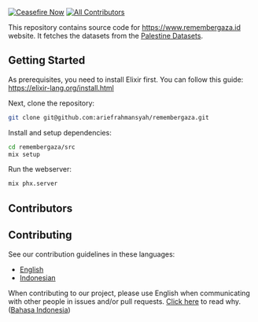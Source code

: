 [![Ceasefire Now](https://badge.techforpalestine.org/default)](https://techforpalestine.org/learn-more)
[![All Contributors](https://img.shields.io/github/all-contributors/ariefrahmansyah/remembergaza?color=ee8449&style=flat-square)](#contributors)

This repository contains source code for https://www.remembergaza.id website. It fetches the datasets from the [Palestine Datasets](https://data.techforpalestine.org/).

## Getting Started

As prerequisites, you need to install Elixir first. You can follow this guide: https://elixir-lang.org/install.html

Next, clone the repository:

```bash
git clone git@github.com:ariefrahmansyah/remembergaza.git
```

Install and setup dependencies:

```bash
cd remembergaza/src
mix setup
```

Run the webserver:

```bash
mix phx.server
```
## Contributors

<!-- ALL-CONTRIBUTORS-LIST:START - Do not remove or modify this section -->
<!-- prettier-ignore-start -->
<!-- markdownlint-disable -->

<!-- markdownlint-restore -->
<!-- prettier-ignore-end -->

<!-- ALL-CONTRIBUTORS-LIST:END -->

## Contributing

See our contribution guidelines in these languages:

- [English](CONTRIBUTING.md)
- [Indonesian](CONTRIBUTING_ID.md)

When contributing to our project, please use English when communicating with other people in issues and/or pull requests. [Click here](CONTRIBUTING.md#why-are-we-using-english-in-our-issues--prs) to read why. ([Bahasa Indonesia](CONTRIBUTING_ID.md#mengapa-kita-menggunakan-bahasa-inggris-dalam-menulis-issue-dan-pull-request))
